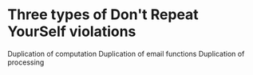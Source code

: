 # Three types of Don't Repeat YourSelf violations

Duplication of computation
Duplication of email functions
Duplication of processing